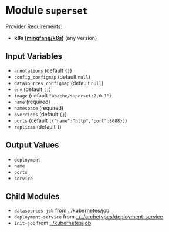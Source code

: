 
# Module `superset`

Provider Requirements:
* **k8s ([mingfang/k8s](https://registry.terraform.io/providers/mingfang/k8s/latest))** (any version)

## Input Variables
* `annotations` (default `{}`)
* `config_configmap` (default `null`)
* `datasources_configmap` (default `null`)
* `env` (default `[]`)
* `image` (default `"apache/superset:2.0.1"`)
* `name` (required)
* `namespace` (required)
* `overrides` (default `{}`)
* `ports` (default `[{"name":"http","port":8088}]`)
* `replicas` (default `1`)

## Output Values
* `deployment`
* `name`
* `ports`
* `service`

## Child Modules
* `datasources-job` from [../kubernetes/job](../kubernetes/job)
* `deployment-service` from [../../archetypes/deployment-service](../../archetypes/deployment-service)
* `init-job` from [../kubernetes/job](../kubernetes/job)

